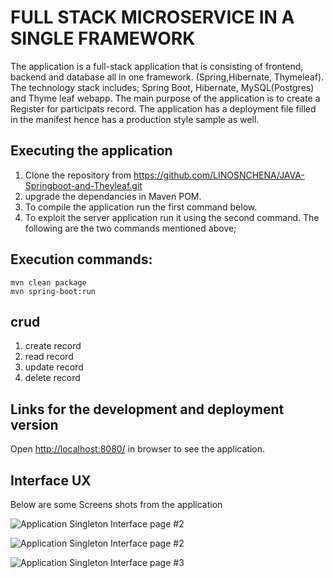 # FULL STACK MICROSERVICE IN A SINGLE FRAMEWORK 

The application is a full-stack application that is consisting of frontend, backend and database all in one framework. (Spring,Hibernate, Thymeleaf). The technology stack includes; Spring Boot, Hibernate, MySQL(Postgres) and Thyme leaf webapp.  The main purpose of the application is to create a Register for participats record. The application has a deployment file filled in the manifest hence has a production style sample as well.

## Executing the application

1. Clone the repository from https://github.com/LINOSNCHENA/JAVA-Springboot-and-Theyleaf.git
2. upgrade the dependancies in Maven POM.
3. To compile the application run the first command below.
4. To exploit the server application run it using the second command. The following are the two commands mentioned above;

## Execution commands:  
```
mvn clean package
mvn spring-boot:run

```

## crud
1. create record
2. read record
3. update record
4. delete record

## Links for the development and deployment version

Open [http://localhost:8080/](http://localhost:8080/) in browser to see the application.

## Interface UX

 Below are some Screens shots from the application

![ Application Singleton Interface page #2 ](https://github.com/LINOSNCHENA/Registration-for-Pemba-Symposium/blob/master/pemba/page1.png)

![ Application Singleton Interface page #2 ](https://github.com/LINOSNCHENA/Registration-for-Pemba-Symposium/blob/master/pemba/page2.png)

![ Application Singleton Interface page #3 ](https://github.com/LINOSNCHENA/Registration-for-Pemba-Symposium/blob/master/pemba/page3.png)
